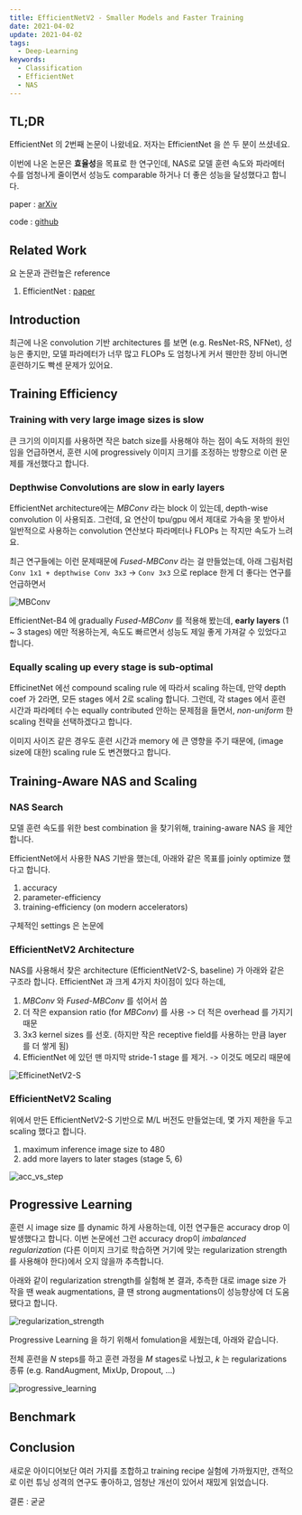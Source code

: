 ```yaml
---
title: EfficientNetV2 - Smaller Models and Faster Training
date: 2021-04-02
update: 2021-04-02
tags:
  - Deep-Learning
keywords:
  - Classification
  - EfficientNet
  - NAS
---
```


## TL;DR

EfficientNet 의 2번째 논문이 나왔네요. 저자는 EfficientNet 을 쓴 두 분이 쓰셨네요.

이번에 나온 논문은 **효율성**을 목표로 한 연구인데, NAS로 모델 훈련 속도와 파라메터 수를 엄청나게 줄이면서 성능도 comparable 하거나 더 좋은 성능을 달성했다고 합니다.

paper : [arXiv](https://arxiv.org/pdf/2104.00298.pdf)

code : [github](https://github.com/google/automl/tree/master/efficientnetv2)

## Related Work

요 논문과 관련높은 reference

1. EfficientNet : [paper](https://arxiv.org/pdf/1905.11946.pdf)

## Introduction

최근에 나온 convolution 기반 architectures 를 보면 (e.g. ResNet-RS, NFNet), 
성능은 좋지만, 모델 파라메터가 너무 많고 FLOPs 도 엄청나게 커서 웬만한 장비 아니면 훈련하기도 빡센 문제가 있어요.

## Training Efficiency

### Training with very large image sizes is slow

큰 크기의 이미지를 사용하면 작은 batch size를 사용해야 하는 점이 속도 저하의 원인임을 언급하면서,
훈련 시에 progressively 이미지 크기를 조정하는 방향으로 이런 문제를 개선했다고 합니다. 

### Depthwise Convolutions are slow in early layers

EfficientNet architecture에는 *MBConv* 라는 block 이 있는데, depth-wise convolution 이 사용되죠.
그런데, 요 연산이 tpu/gpu 에서 제대로 가속을 못 받아서 일반적으로 사용하는 convolution 연산보다 파라메터나 FLOPs 는 작지만 속도가 느려요.

최근 연구들에는 이런 문제때문에 *Fused-MBConv* 라는 걸 만들었는데, 
아래 그림처럼 `Conv 1x1 + depthwise Conv 3x3` -> `Conv 3x3` 으로 replace 한게 더 좋다는 연구를 언급하면서

![MBConv](mbconv.png)

EfficientNet-B4 에 gradually *Fused-MBConv* 를 적용해 봤는데, **early layers** (1 ~ 3 stages) 에만 적용하는게,
속도도 빠르면서 성능도 제일 좋게 가져갈 수 있었다고 합니다.

### Equally scaling up every stage is sub-optimal

EfficinetNet 에선 compound scaling rule 에 따라서 scaling 하는데, 만약 depth coef 가 2라면, 모든 stages 에서 2로 scaling 합니다.
그런데, 각 stages 에서 훈련 시간과 파라메터 수는 equally contributed 안하는 문제점을 들면서, *non-uniform* 한 scaling 전략을 선택하겠다고 합니다.

이미지 사이즈 같은 경우도 훈련 시간과 memory 에 큰 영향을 주기 때문에, (image size에 대한) scaling rule 도 변견했다고 합니다.

## Training-Aware NAS and Scaling

### NAS Search

모델 훈련 속도를 위한 best combination 을 찾기위해, training-aware NAS 을 제안합니다.

EfficientNet에서 사용한 NAS 기반을 했는데, 아래와 같은 목표를 joinly optimize 했다고 합니다.

1. accuracy
2. parameter-efficiency
3. training-efficiency (on modern accelerators)

구체적인 settings 은 논문에

### EfficientNetV2 Architecture

NAS를 사용해서 찾은 architecture (EfficientNetV2-S, baseline) 가 아래와 같은 구조라 합니다. EfficientNet 과 크게 4가지 차이점이 있다 하는데,

1. *MBConv* 와 *Fused-MBConv* 를 섞어서 씀
2. 더 작은 expansion ratio (for *MBConv*) 를 사용 -> 더 적은 overhead 를 가지기 때문
3. 3x3 kernel sizes 를 선호. (하지만 작은 receptive field를 사용하는 만큼 layer를 더 쌓게 됨)
4. EfficientNet 에 있던 맨 마지막 stride-1 stage 를 제거. -> 이것도 메모리 때문에

![EfficinetNetV2-S](efficientnetv2-s.png)

### EfficientNetV2 Scaling

위에서 만든 EfficientNetV2-S 기반으로 M/L 버전도 만들었는데, 몇 가지 제한을 두고 scaling 했다고 합니다.

1. maximum inference image size to 480
2. add more layers to later stages (stage 5, 6)

![acc_vs_step](accuracy_vs_training_step.png)

## Progressive Learning

훈련 시 image size 를 dynamic 하게 사용하는데, 이전 연구들은 accuracy drop 이 발생했다고 합니다.
이번 논문에선 그런 accuracy drop이 *imbalanced regularization* (다른 이미지 크기로 학습하면 거기에 맞는 regularization strength를 사용해야 한다)에서 오지 않을까 추측합니다.

아래와 같이 regularization strength를 실험해 본 결과, 추측한 대로 image size 가 작을 땐 weak augmentations, 클 땐 strong augmentations이 성능향상에 더 도움됐다고 합니다.

![regularization_strength](regularization_strength.png)

Progressive Learning 을 하기 위해서 fomulation을 세웠는데, 아래와 같습니다.

전체 훈련을 $N$ steps를 하고 훈련 과정을 $M$ stages로 나눴고, $k$ 는 regularizations 종류 (e.g. RandAugment, MixUp, Dropout, ...)

![progressive_learning](progressive_learning.png)

## Benchmark

## Conclusion

새로운 아이디어보단 여러 가지를 조합하고 training recipe 실험에 가까웠지만, 
갠적으로 이런 튜닝 성격의 연구도 좋아하고, 엄청난 개선이 있어서 재밌게 읽었습니다.

결론 : 굳굳
